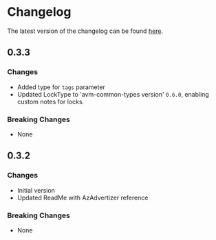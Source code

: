 # Changelog

The latest version of the changelog can be found [here](https://github.com/Azure/bicep-registry-modules/blob/main/avm/res/network/front-door-web-application-firewall-policy/CHANGELOG.md).

## 0.3.3

### Changes

- Added type for `tags` parameter
- Updated LockType to 'avm-common-types version' `0.6.0`, enabling custom notes for locks.

### Breaking Changes

- None

## 0.3.2

### Changes

- Initial version
- Updated ReadMe with AzAdvertizer reference

### Breaking Changes

- None
